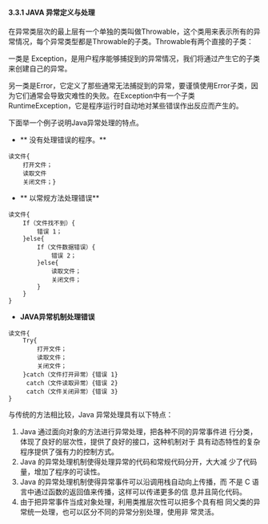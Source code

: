 #### 3.3.1 JAVA 异常定义与处理

在异常类层次的最上层有一个单独的类叫做Throwable，这个类用来表示所有的异常情况，每个异常类型都是Throwable的子类。Throwable有两个直接的子类：

一类是 Exception，是用户程序能够捕捉到的异常情况，我们将通过产生它的子类来创建自己的异常。

另一类是Error，它定义了那些通常无法捕捉到的异常，要谨慎使用Error子类，因为它们通常会导致灾难性的失败。在Exception中有一个子类RuntimeException，它是程序运行时自动地对某些错误作出反应而产生的。

下面举一个例子说明Java异常处理的特点。

* ** 没有处理错误的程序。**

```
读文件{
    打开文件；
    读取文件
    关闭文件；}
```

* ** 以常规方法处理错误**

```
读文件{
    If（文件找不到）{
        错误 1；
    }else{
        If（文件数据错误）{
            错误 2；
        }else{
            读取文件；
            关闭文件；
        }
    }
}
```

* **JAVA异常机制处理错误**

```
读文件{
    Try{
        打开文件；
        读取文件；
        关闭文件；
    }catch（文件打开异常）{错误 1}
     catch（文件读取异常）{错误 2}
     catch（文件关闭异常）{错误 3}
}
```

与传统的方法相比较，Java 异常处理具有以下特点：

1. Java 通过面向对象的方法进行异常处理，把各种不同的异常事件进 行分类，体现了良好的层次性，提供了良好的接口，这种机制对于 具有动态特性的复杂程序提供了强有力的控制方式。 
2. Java 的异常处理机制使得处理异常的代码和常规代码分开，大大减 少了代码量，增加了程序的可读性。
3. Java 的异常处理机制使得异常事件可以沿调用栈自动向上传播，而 不是 C 语言中通过函数的返回值来传播，这样可以传递更多的信 息并且简化代码。 
4. 由于把异常事件当成对象处理，利用类推层次性可以把多个具有相 同父类的异常统一处理，也可以区分不同的异常分别处理，使用非 常灵活。




